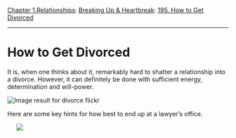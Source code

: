[Chapter 1.Relationships](https://www.theschooloflife.com/thebookoflife/category/relationships/): [Breaking Up & Heartbreak](https://www.theschooloflife.com/thebookoflife/category/relationships/breaking-up-heartbreak/): [195. How to Get Divorced](https://www.theschooloflife.com/thebookoflife/how-to-get-divorced-2/)

* * *

# How to Get Divorced

It is, when one thinks about it, remarkably hard to shatter a relationship into a divorce. However, it can definitely be done with sufficient energy, determination and will-power.

![Image result for divorce flickr](https://i.pinimg.com/originals/09/3b/56/093b56703afc14c10bfcb23c2eb0235e.jpg)

Here are some key hints for how best to end up at a lawyer’s office. &nbsp; &nbsp; &nbsp; &nbsp; &nbsp;

&nbsp; &nbsp;&nbsp;
[![](https://img.youtube.com/vi/03263_ieRZk/0.jpg)](https://www.youtube.com/embed/03263_ieRZk '')

